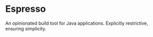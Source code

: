 # Espresso
An opinionated build tool for Java applications. Explicitly restrictive, ensuring simplicity.